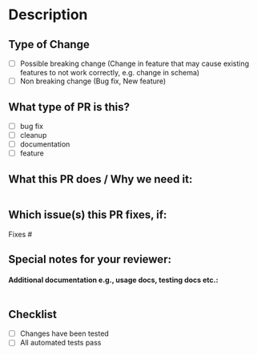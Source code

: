 <!--  This PR Template is taken with inspiration from kubernetes's open source repo: https://github.com/kubernetes/kubernetes/blob/master/.github/PULL_REQUEST_TEMPLATE.md
-->

# Description

<!--- Please include a short summary of the change -->

## Type of Change

- [ ] Possible breaking change (Change in feature that may cause existing features to not work correctly, e.g. change in
  schema)
- [ ] Non breaking change (Bug fix, New feature)

## What type of PR is this?

<!--
Add one of the following kinds:
- Bug Fix
- Clean Up
- Documentation
- Feature
-->

- [ ] bug fix
- [ ] cleanup
- [ ] documentation
- [ ] feature

## What this PR does / Why we need it:

```docs

```

## Which issue(s) this PR fixes, if:

<!--
*Automatically closes linked issue when PR is merged.
Usage: `Fixes #<issue number>`, or `Fixes (paste link of issue)`.
keywords:
- `close`
- `closes`
- `closed`
- `fix`
- `fixes`
- `fixed`
- `resolve`
- `resolves`
- `resolved`
-->

Fixes #

## Special notes for your reviewer:

#### Additional documentation e.g., usage docs, testing docs etc.:

<!--
This section can be blank if this pull request does not require a release note.
When adding links which point to resources within git repositories, like the
supporting documentations, please reference a specific commit and avoid
linking directly to the master branch. This ensures that links reference a
specific point in time, rather than a document that may change over time.
See here for guidance on getting permanent links to files: https://help.github.com/en/articles/getting-permanent-links-to-files
Please use the following format for linking documentation:
- [Usage]: <link>
- [Other doc]: <link>
-->

```docs

```

## Checklist

- [ ] Changes have been tested
- [ ] All automated tests pass